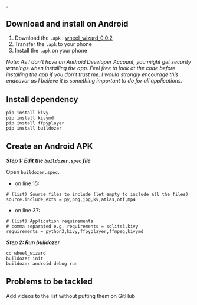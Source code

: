 # <img src="/home/nootaku/dev/wheel_wizard/resources/img/title.png" style="zoom:33%;" />

## Download and install on Android

1. Download the `.apk` :  [wheel_wizard_0.0.2](foo)
2. Transfer the `.apk` to your phone
3. Install the `.apk` on your phone

*Note: As I don't have an Android Developer Account, you might get security warnings when installing the app. Feel free to look at the code before installing the app if you don't trust me. I would strongly encourage this endeavor as I believe it is something important to do for all applications.*

## Install dependency

```shell
pip install kivy
pip install kivymd
pip install ffpyplayer
pip install buildozer
```

## Create an Android APK

**_Step 1: Edit the `buildozer.spec` file_**

Open `buildozer.spec`.

- on line 15:

```
# (list) Source files to include (let empty to include all the files)
source.include_exts = py,png,jpg,kv,atlas,otf,mp4
```

- on line 37:

```
# (list) Application requirements
# comma separated e.g. requirements = sqlite3,kivy
requirements = python3,kivy,ffpyplayer,ffmpeg,kivymd
```

**_Step 2: Run buildozer_**

```shell
cd wheel_wizard
buildozer init
buildozer android debug run
```

## Problems to be tackled

Add videos to the list without putting them on GitHub
